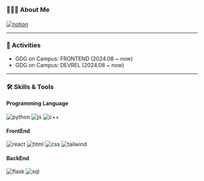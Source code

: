 ### 🙋🏻‍♀️ About Me
#### 
[![notion](https://img.shields.io/badge/Notion-%23000000.svg?style=for-the-badge&logo=notion&logoColor=white)](https://www.notion.so/Lee-Jimin-1e8ddd09a39c809c98b1f02f048829fc?pvs=4)

---

### 🎒 Activities
- GDG on Campus: FRONTEND (2024.08 ~ now)
- GDG on Campus: DEVREL (2024.08 ~ now)

---

### 🛠️ Skills & Tools
#### Programming Language
![python](https://img.shields.io/badge/Python-3776AB?style=for-the-badge&logo=python&logoColor=white)
![js](https://img.shields.io/badge/JavaScript-F7DF1E?style=for-the-badge&logo=JavaScript&logoColor=white)
![c++](https://img.shields.io/badge/C%2B%2B-00599C?style=for-the-badge&logo=c%2B%2B&logoColor=white)

#### FrontEnd
![react](https://img.shields.io/badge/React-20232A?style=for-the-badge&logo=react&logoColor=61DAFB)
![html](https://img.shields.io/badge/HTML5-E34F26?style=for-the-badge&logo=html5&logoColor=white)
![css](https://img.shields.io/badge/CSS3-1572B6?style=for-the-badge&logo=css3&logoColor=white)
![tailwind](https://img.shields.io/badge/Tailwind_CSS-38B2AC?style=for-the-badge&logo=tailwind-css&logoColor=white)

#### BackEnd
![flask](https://img.shields.io/badge/Flask-000000?style=for-the-badge&logo=flask&logoColor=white)
![sql](https://img.shields.io/badge/MySQL-00000F?style=for-the-badge&logo=mysql&logoColor=white)
